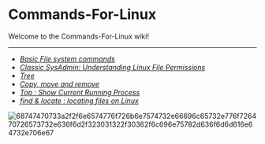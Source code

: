 # Commands-For-Linux
Welcome to the Commands-For-Linux wiki!
<hr>

* _[Basic File system commands](https://github.com/vaaakoo/Commands-For-Linux/wiki/Basic-File-system-commands)_
* _[Classic SysAdmin: Understanding Linux File Permissions](https://github.com/vaaakoo/Commands-For-Linux/wiki/Classic-SysAdmin:-Understanding-Linux-File-Permissions)_
* _[Tree](https://github.com/vaaakoo/Commands-For-Linux/wiki/Tree)_
* _[Copy, move and remove](https://github.com/vaaakoo/Commands-For-Linux/wiki/Copy,-Move-and-Remove)_
* _[Top : Show Current Running Process](https://github.com/vaaakoo/Commands-For-Linux/wiki/Top-:-Show-Current-Running-Process)_
* _[find & locate : locating files on Linux](https://github.com/vaaakoo/Commands-For-Linux/wiki/find-&-locate-:-locating-files-on-Linux)_


![68747470733a2f2f6e6574776f726b6e7574732e66696c65732e776f726470726573732e636f6d2f323031322f30362f6c696e75782d636f6d6d616e64732e706e67](https://user-images.githubusercontent.com/104096298/192121287-f76cc4de-8b9b-4142-92c6-4e374029b2cb.png)
